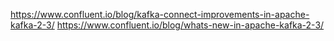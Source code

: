 https://www.confluent.io/blog/kafka-connect-improvements-in-apache-kafka-2-3/
https://www.confluent.io/blog/whats-new-in-apache-kafka-2-3/  
